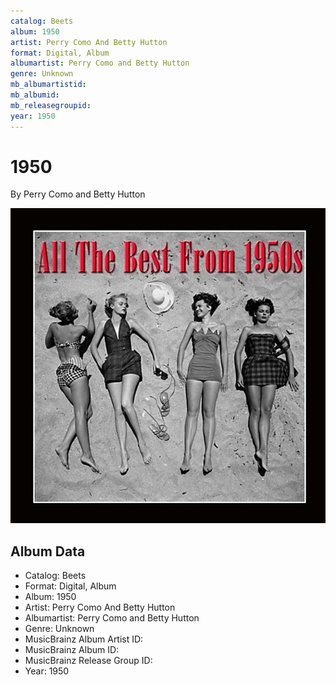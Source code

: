 ```yaml
---
catalog: Beets
album: 1950
artist: Perry Como And Betty Hutton
format: Digital, Album
albumartist: Perry Como and Betty Hutton
genre: Unknown
mb_albumartistid: 
mb_albumid: 
mb_releasegroupid: 
year: 1950
---
```


# 1950

By Perry Como and Betty Hutton

![](../../assets/beetscovers/Perry_Como_And_Betty_Hutton-1950.jpg)

## Album Data

- Catalog: Beets
- Format: Digital, Album
- Album: 1950
- Artist: Perry Como And Betty Hutton
- Albumartist: Perry Como and Betty Hutton
- Genre: Unknown
- MusicBrainz Album Artist ID: 
- MusicBrainz Album ID: 
- MusicBrainz Release Group ID: 
- Year: 1950

